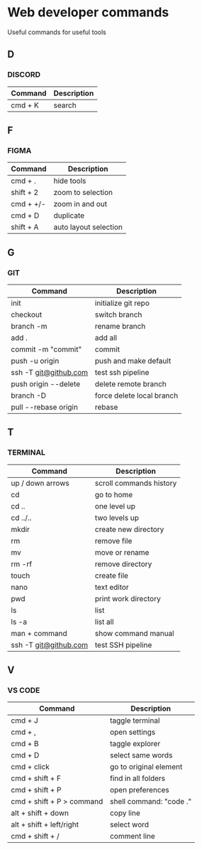 # **Web developer commands**
Useful commands for useful tools

## **D**
### **DISCORD**

| Command                  | Description            |
| ------------------------ | ---------------------- |
| cmd + K                  | search                 |

## **F**
### **FIGMA**

| Command                  | Description            |
| ------------------------ | ---------------------- |
| cmd + .                  | hide tools             |
| shift + 2                | zoom to selection      |
| cmd + +/-                | zoom in and out        |
| cmd + D                  | duplicate              |
| shift + A                | auto layout selection  |

## **G**
### **GIT**

| Command                       | Description               |
| ----------------------------- | ------------------------- |
| init                          | initialize git repo       |
| checkout                      | switch branch             |
| branch -m <newname>           | rename branch             |
| add .                         | add all                   |
| commit -m "commit"            | commit                    |
| push -u origin <branch>       | push and make default     |
| ssh -T git@github.com         | test ssh pipeline         |
| push origin --delete <branch> | delete remote branch      |
| branch -D <branch>            | force delete local branch |
| pull --rebase origin <branch> | rebase                    |

## **T**
### **TERMINAL**

| Command               | Description             |
| ------------------    | ----------------------- |
| up / down arrows      | scroll commands history |
| cd                    | go to home              |
| cd ..                 | one level up            |
| cd ../..              | two levels up           |
| mkdir <newdir>        | create new directory    |
| rm                    | remove file             |
| mv                    | move or rename          |
| rm -rf                | remove directory        |
| touch                 | create file             |
| nano                  | text editor             |
| pwd                   | print work directory    |
| ls                    | list                    |
| ls -a                 | list all                |
| man + command         | show command manual     |
| ssh -T git@github.com | test SSH pipeline       |

## **V**
### **VS CODE**

| Command                   | Description                |
| ------------------------- | -------------------------- |
| cmd + J                   | taggle terminal            |
| cmd + ,                   | open settings              |
| cmd + B                   | taggle explorer            |
| cmd + D                   | select same words          |
| cmd + click               | go to original element     |
| cmd + shift + F           | find in all folders        |
| cmd + shift + P           | open preferences           |
| cmd + shift + P > command | shell command: "code ."    |
| alt + shift + down        | copy line                  |
| alt + shift + left/right  | select word                |
| cmd + shift + /           | comment line               |
